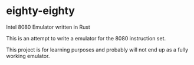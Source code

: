 # eighty-eighty
Intel 8080 Emulator written in Rust


This is an attempt to write a emulator for the 8080 instruction set. 

This project is for learning purposes and probably will not end up as a fully working emulator.
